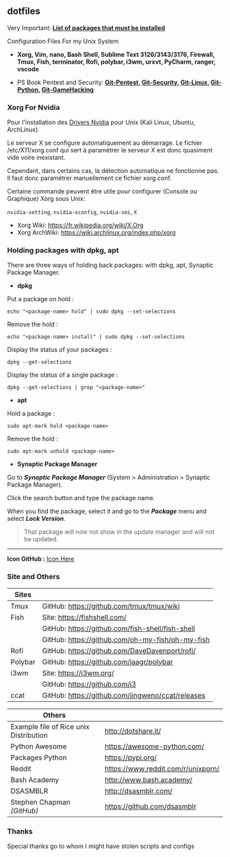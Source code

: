 ## dotfiles

Very Important: **[List of packages that must be installed](https://github.com/PhineasPhreak/dotfiles/tree/master/packages)**

Configuration Files For my Unix System
* **Xorg, Vim, nano, Bash Shell, Sublime Text 3126/3143/3176, Firewall, Tmux, Fish, terminator, Rofi, polybar, i3wm, urxvt, PyCharm, ranger, vscode**

* PS Book Pentest and Security: **[Git-Pentest](https://github.com/enaqx/awesome-pentest), [Git-Security](https://github.com/sbilly/awesome-security), [Git-Linux](https://github.com/aleksandar-todorovic/awesome-linux), [Git-Python](https://github.com/vinta/awesome-python), [Git-GameHacking](https://github.com/dsasmblr/game-hacking)**

### Xorg For Nvidia
Pour l'installation des [Drivers Nvidia](https://github.com/PhineasPhreak/dotfiles/blob/master/configs/etc/X11/README.md) pour Unix (Kali Linux, Ubuntu, ArchLinux)

Le serveur X se configure automatiquement au démarrage.
Le fichier /etc/X11/xorg.conf qui sert à paramétrer le serveur X est donc quasiment vide voire inexistant.

Cependant, dans certains cas, la détection automatique ne fonctionne pas.
Il faut donc paramétrer manuellement ce fichier xorg.conf.

Certaine commande peuvent être utile pour configurer (Console *ou* Graphique) Xorg sous Unix:

`nvidia-setting`, `nvidia-xconfig`, `nvidia-smi`, `X`

* Xorg Wiki: https://fr.wikipedia.org/wiki/X.Org
* Xorg ArchWiki: https://wiki.archlinux.org/index.php/xorg

### Holding packages with dpkg, apt

There are three ways of holding back packages: with dpkg, apt, Synaptic Package Manager.

* **dpkg**

Put a package on hold :

`echo "<package-name> hold" | sudo dpkg --set-selections`

Remove the hold :

`echo "<package-name> install" | sudo dpkg --set-selections`

Display the status of your packages :

`dpkg --get-selections`

Display the status of a single package :

`dpkg --get-selections | grep "<package-name>"`

* **apt**

Hold a package :

`sudo apt-mark hold <package-name>`

Remove the hold :

`sudo apt-mark unhold <package-name>`

* **Synaptic Package Manager**

Go to ***Synaptic Package Manager*** (System > Administration > Synaptic Package Manager).

Click the search button and type the package name.

When you find the package, select it and go to the ***Package*** menu and select ***Lock Version***.

>That package will now not show in the update manager and will not be updated.

***

**Icon GitHub :** [Icon Here](https://octicons.github.com/)

### Site and Others

| **Sites** |                                                   |
| --------- | ------------------------------------------------- |
| Tmux      | GitHub: https://github.com/tmux/tmux/wiki         |
| Fish      | Site: https://fishshell.com/                      |
|           | GitHub: https://github.com/fish-shell/fish-shell  |
|           | GitHub: https://github.com/oh-my-fish/oh-my-fish  |
| Rofi      | GitHub: https://github.com/DaveDavenport/rofi/    |
| Polybar   | GitHub: https://github.com/jaagr/polybar          |
| i3wm      | Site: https://i3wm.org/                           |
|           | GitHub: https://github.com/i3                     |
| ccat      | GitHub: https://github.com/jingweno/ccat/releases |

| **Others**                             |                                    |
| -------------------------------------- | ---------------------------------- |
| Example file of Rice unix Distribution | http://dotshare.it/                |
| Python Awesome                         | https://awesome-python.com/        |
| Packages Python                        | https://pypi.org/                  |
| Reddit                                 | https://www.reddit.com/r/unixporn/ |
| Bash Academy                           | http://www.bash.academy/           |
| DSASMBLR                               | http://dsasmblr.com/               |
| Stephen Chapman *(GitHub)*             | https://github.com/dsasmblr        |

### Thanks
Special thanks go to whom I might have stolen scripts and configs
